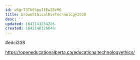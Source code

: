 ```yaml
---
id: w5grT3Tk6SpyItEwZBzV6
title: brownEthicalUseTechnology2020
desc: ''
updated: 1642141254286
created: 1642140326046
---
```


#edci338

https://openeducationalberta.ca/educationaltechnologyethics/

